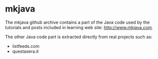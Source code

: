 # mkjava

The mkjava github archive contains a part of the Java code used by the tutorials and posts included in learning web site: http://www.mkjava.com. 

The other Java code part is extracted directly from real projects such as:

- listfeeds.com
- questasera.it
